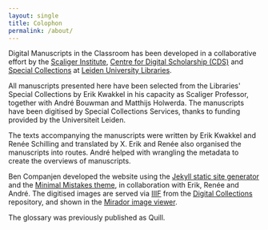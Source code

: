 ```yaml
---
layout: single
title: Colophon
permalink: /about/
---
```


Digital Manuscripts in the Classroom has been developed in a collaborative
effort by the [Scaliger Institute][si], [Centre for Digital Scholarship (CDS)][cds]
and [Special Collections][cbc] at [Leiden University Libraries][ubl].

All manuscripts presented here have been selected from the Libraries' Special
Collections by Erik Kwakkel in his capacity as Scaliger Professor, together with
André Bouwman and Matthijs Holwerda.
The manuscripts have been digitised by Special Collections Services, thanks to
funding provided by the Universiteit Leiden.

The texts accompanying the manuscripts were written by Erik Kwakkel and
Renée Schilling and translated by X.
Erik and Renée also organised the manuscripts into routes.
André helped with wrangling the metadata to create the overviews of manuscripts.

Ben Companjen developed the website using the [Jekyll static site generator][j]
and the [Minimal Mistakes theme][mm], in collaboration with Erik, Renée and André.
The digitised images are served via [IIIF] from the [Digital Collections][dc]
repository, and shown in the [Mirador image viewer][mirador].

The glossary was previously published as Quill.

[si]: https://www.library.universiteitleiden.nl/special-collections/scaliger-institute
[cds]: https://www.library.universiteitleiden.nl/about-us/centre-for-digital-scholarship
[cbc]: https://www.library.universiteitleiden.nl/special-collections/about-us
[ubl]: https://www.library.universiteitleiden.nl/
[j]: https://jekyllrb.com/
[mm]: https://mademistakes.com/work/minimal-mistakes-jekyll-theme/
[IIIF]: https://iiif.io/
[dc]: https://digitalcollections.universiteitleiden.nl/
[mirador]: https://projectmirador.org/
